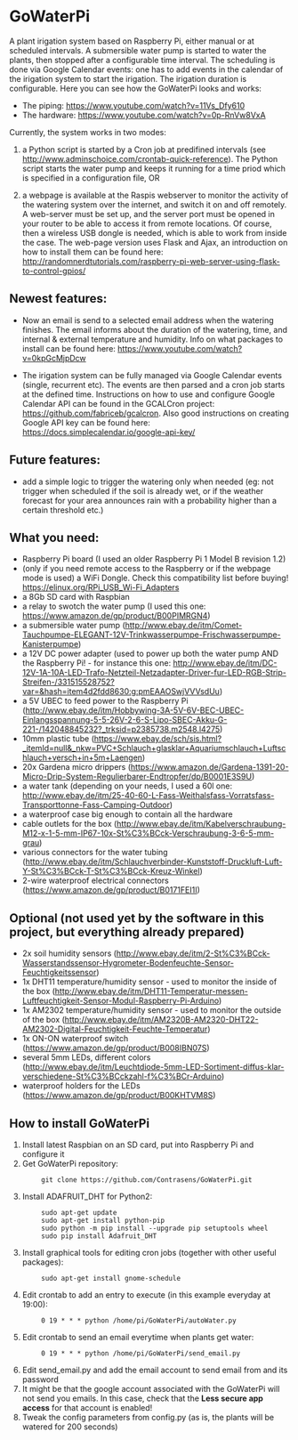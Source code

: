 # GoWaterPi
A plant irigation system based on Raspberry Pi, either manual or at scheduled intervals. A submersible water pump is started to water the plants, then stopped after a configurable time interval. The scheduling is done via Google Calendar events: one has to add events in the calendar of the irigation system to start the irigation. The irigation duration is configurable. Here you can see how the GoWaterPi looks and works:
* The piping: https://www.youtube.com/watch?v=11Vs_Dfy610
* The hardware: https://www.youtube.com/watch?v=0p-RnVw8VxA

Currently, the system works in two modes:
1. a Python script is started by a Cron job at predifined intervals (see http://www.adminschoice.com/crontab-quick-reference). The Python script starts the water pump and keeps it running for a time priod which is specified in a configuration file, OR

2. a webpage is available at the Raspis webserver to monitor the activity of the watering system over the internet, and switch it on and off remotely. A web-server must be set up, and the server port must be opened in your router to be able to access it from remote locations. Of course, then a wireless USB dongle is needed, which is able to work from inside the case. The web-page version uses Flask and Ajax, an introduction on how to install them can be found here: http://randomnerdtutorials.com/raspberry-pi-web-server-using-flask-to-control-gpios/

Newest features:
-----------
* Now an email is send to a selected email address when the watering finishes. The email informs about the duration of the watering, time, and internal & external temperature and humidity. Info on what packages to install can be found here: https://www.youtube.com/watch?v=0kpGcMjpDcw

* The irigation system can be fully managed via Google Calendar events (single, recurrent etc). The events are then parsed and a cron job starts at the defined time. Instructions on how to use and configure Google Calendar API can be found in the GCALCron project: https://github.com/fabriceb/gcalcron. Also good instructions on creating Google API key can be found here: https://docs.simplecalendar.io/google-api-key/

Future features:
-----------
* add a simple logic to trigger the watering only when needed (eg: not trigger when scheduled if the soil is already wet, or if the weather forecast for your area announces rain with a probability higher than a certain threshold etc.)

What you need:
--------------
 - Raspberry Pi board (I used an older Raspberry Pi 1 Model B revision 1.2)
 - (only if you need remote access to the Raspberry or if the webpage mode is used) a WiFi Dongle. Check this compatibility list before buying! https://elinux.org/RPi_USB_Wi-Fi_Adapters
 - a 8Gb SD card with Raspbian
 - a relay to swotch the water pump (I used this one: https://www.amazon.de/gp/product/B00PIMRGN4)
 - a submersible water pump (http://www.ebay.de/itm/Comet-Tauchpumpe-ELEGANT-12V-Trinkwasserpumpe-Frischwasserpumpe-Kanisterpumpe)
 - a 12V DC power adapter (used to power up both the water pump AND the Raspberry Pi! - for instance this one: http://www.ebay.de/itm/DC-12V-1A-10A-LED-Trafo-Netzteil-Netzadapter-Driver-fur-LED-RGB-Strip-Streifen-/331515528752?var=&hash=item4d2fdd8630:g:pmEAAOSwjVVVsdUu)
 - a 5V UBEC to feed power to the Raspberry Pi (http://www.ebay.de/itm/Hobbywing-3A-5V-6V-BEC-UBEC-Einlangsspannung-5-5-26V-2-6-S-Lipo-SBEC-Akku-G-221-/142048845232?_trksid=p2385738.m2548.l4275)
 - 10mm plastic tube (https://www.ebay.de/sch/sis.html?_itemId=null&_nkw=PVC+Schlauch+glasklar+Aquariumschlauch+Luftschlauch+versch+in+5m+Laengen)
 - 20x Gardena micro drippers (https://www.amazon.de/Gardena-1391-20-Micro-Drip-System-Regulierbarer-Endtropfer/dp/B0001E3S9U)
 - a water tank (depending on your needs, I used a 60l one: http://www.ebay.de/itm/25-40-60-L-Fass-Weithalsfass-Vorratsfass-Transporttonne-Fass-Camping-Outdoor)
 - a waterproof case big enough to contain all the hardware
 - cable outlets for the box (http://www.ebay.de/itm/Kabelverschraubung-M12-x-1-5-mm-IP67-10x-St%C3%BCck-Verschraubung-3-6-5-mm-grau)
 - various connectors for the water tubing (http://www.ebay.de/itm/Schlauchverbinder-Kunststoff-Druckluft-Luft-Y-St%C3%BCck-T-St%C3%BCck-Kreuz-Winkel)
 - 2-wire waterproof electrical connectors (https://www.amazon.de/gp/product/B0171FEI1I)
 
Optional (not used yet by the software in this project, but everything already prepared)
------------------------------------------------------------------------
 - 2x soil humidity sensors (http://www.ebay.de/itm/2-St%C3%BCck-Wasserstandssensor-Hygrometer-Bodenfeuchte-Sensor-Feuchtigkeitssensor)
 - 1x DHT11 temperature/humidity sensor - used to monitor the inside of the box (http://www.ebay.de/itm/DHT11-Temperatur-messen-Luftfeuchtigkeit-Sensor-Modul-Raspberry-Pi-Arduino)
 - 1x AM2302 temperature/humidity sensor - used to monitor the outside of the box (http://www.ebay.de/itm/AM2320B-AM2320-DHT22-AM2302-Digital-Feuchtigkeit-Feuchte-Temperatur)
  - 1x ON-ON waterproof switch (https://www.amazon.de/gp/product/B008IBN07S)
  - several 5mm LEDs, different colors (http://www.ebay.de/itm/Leuchtdiode-5mm-LED-Sortiment-diffus-klar-verschiedene-St%C3%BCckzahl-f%C3%BCr-Arduino)
  - waterproof holders for the LEDs (https://www.amazon.de/gp/product/B00KHTVM8S)

How to install GoWaterPi
------------------------------------------------------------------------
1. Install latest Raspbian on an SD card, put into Raspberry Pi and configure it
2. Get GoWaterPi repository:
```
        git clone https://github.com/Contrasens/GoWaterPi.git
```
3. Install ADAFRUIT_DHT for Python2:
```
        sudo apt-get update
        sudo apt-get install python-pip
        sudo python -m pip install --upgrade pip setuptools wheel
        sudo pip install Adafruit_DHT
```
3. Install graphical tools for editing cron jobs (together with other useful packages):

```
        sudo apt-get install gnome-schedule
```
        
4. Edit crontab to add an entry to execute (in this example everyday at 19:00):
```
        0 19 * * * python /home/pi/GoWaterPi/autoWater.py
```
5. Edit crontab to send an email everytime when plants get water:
```
        0 19 * * * python /home/pi/GoWaterPi/send_email.py
```
6. Edit send_email.py and add the email account to send email from and its password
7. It might be that the google account associated with the GoWaterPi will not send you emails. In this case, check that the **Less secure app access** for that account is enabled!
8. Tweak the config parameters from config.py (as is, the plants will be watered for 200 seconds)
